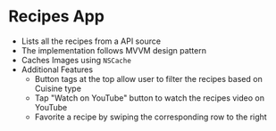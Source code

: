 #  Recipes App

- Lists all the recipes from a API source
- The implementation follows MVVM design pattern
- Caches Images using `NSCache`
- Additional Features
    - Button tags at the top allow user to filter the recipes based on Cuisine type
    - Tap "Watch on YouTube" button to watch the recipes video on YouTube
    - Favorite a recipe by swiping the corresponding row to the right 

